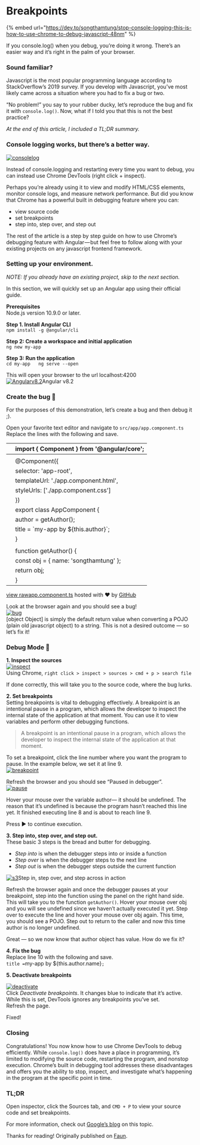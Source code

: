 # Breakpoints

{% embed url="https://dev.to/songthamtung/stop-console-logging-this-is-how-to-use-chrome-to-debug-javascript-48nm" %}



If you console.log\(\) when you debug, you’re doing it wrong. There’s an easier way and it’s right in the palm of your browser.

### Sound familiar?

Javascript is the most popular programming language according to StackOverflow’s 2019 survey. If you develop with Javascript, you’ve most likely came across a situation where you had to fix a bug or two.

“No problem!” you say to your rubber ducky, let’s reproduce the bug and fix it with `console.log()`. Now, what if I told you that this is not the best practice?

_At the end of this article, I included a TL;DR summary._

### Console logging works, but there’s a better way.

[![consolelog](https://res.cloudinary.com/practicaldev/image/fetch/s--fBr1bCEy--/c_limit%2Cf_auto%2Cfl_progressive%2Cq_auto%2Cw_880/https://miro.medium.com/max/1284/0%2Aj2xSdGh-CoSe0mck.jpg)](https://res.cloudinary.com/practicaldev/image/fetch/s--fBr1bCEy--/c_limit%2Cf_auto%2Cfl_progressive%2Cq_auto%2Cw_880/https://miro.medium.com/max/1284/0%2Aj2xSdGh-CoSe0mck.jpg)

Instead of console.logging and restarting every time you want to debug, you can instead use Chrome DevTools \(right click + inspect\).

Perhaps you’re already using it to view and modify HTML/CSS elements, monitor console logs, and measure network performance. But did you know that Chrome has a powerful built in debugging feature where you can:

* view source code
* set breakpoints
* step into, step over, and step out

The rest of the article is a step by step guide on how to use Chrome’s debugging feature with Angular — but feel free to follow along with your existing projects on any javascript frontend framework.

### Setting up your environment.

_NOTE: If you already have an existing project, skip to the next section._

In this section, we will quickly set up an Angular app using their official guide.

**Prerequisites**  
Node.js version 10.9.0 or later.

**Step 1. Install Angular CLI**  
`npm install -g @angular/cli`

**Step 2: Create a workspace and initial application**  
`ng new my-app`

**Step 3: Run the application**  
`cd my-app  
ng serve --open`

This will open your browser to the url localhost:4200  
[![Angularv8.2](https://res.cloudinary.com/practicaldev/image/fetch/s--U-qmosi_--/c_limit%2Cf_auto%2Cfl_progressive%2Cq_auto%2Cw_880/https://miro.medium.com/max/5112/1%2Ai4zrKrXodBww-bku1Y-1ig.png)](https://res.cloudinary.com/practicaldev/image/fetch/s--U-qmosi_--/c_limit%2Cf_auto%2Cfl_progressive%2Cq_auto%2Cw_880/https://miro.medium.com/max/5112/1%2Ai4zrKrXodBww-bku1Y-1ig.png)Angular v8.2

### Create the bug 🐛

For the purposes of this demonstration, let’s create a bug and then debug it ;\).

Open your favorite text editor and navigate to `src/app/app.component.ts`  
Replace the lines with the following and save.

|  | import { Component } from '@angular/core'; |
| :--- | :--- |
|  |  |
|  | @Component\({ |
|  |  selector: 'app-root', |
|  |  templateUrl: './app.component.html', |
|  |  styleUrls: \['./app.component.css'\] |
|  | }\) |
|  | export class AppComponent { |
|  |  author = getAuthor\(\); |
|  |  title = \`my-app by ${this.author}\`; |
|  | } |
|  |  |
|  | function getAuthor\(\) { |
|  |  const obj = { name: 'songthamtung' }; |
|  |  return obj; |
|  | } |

[view raw](https://gist.github.com/songthamtung/008ecd0897a2d82b93b4b52258d14ba2/raw/6566a0507cc159b5620e61854f553d00df414148/app.component.ts)[app.component.ts](https://gist.github.com/songthamtung/008ecd0897a2d82b93b4b52258d14ba2#file-app-component-ts) hosted with ❤ by [GitHub](https://github.com/)

Look at the browser again and you should see a bug!  
[![bug](https://res.cloudinary.com/practicaldev/image/fetch/s--dPi3O90l--/c_limit%2Cf_auto%2Cfl_progressive%2Cq_auto%2Cw_880/https://miro.medium.com/max/2320/1%2AIYuf_CG-_x_wSORoFhA8Vg.png)](https://res.cloudinary.com/practicaldev/image/fetch/s--dPi3O90l--/c_limit%2Cf_auto%2Cfl_progressive%2Cq_auto%2Cw_880/https://miro.medium.com/max/2320/1%2AIYuf_CG-_x_wSORoFhA8Vg.png)  
\[object Object\] is simply the default return value when converting a POJO \(plain old javascript object\) to a string. This is not a desired outcome — so let’s fix it!

### Debug Mode 🔴

**1. Inspect the sources**  
[![inspect](https://res.cloudinary.com/practicaldev/image/fetch/s--qME40Y9i--/c_limit%2Cf_auto%2Cfl_progressive%2Cq_66%2Cw_880/https://miro.medium.com/max/2400/0%2Aey2hTBkRuJzU1bb7.gif)](https://res.cloudinary.com/practicaldev/image/fetch/s--qME40Y9i--/c_limit%2Cf_auto%2Cfl_progressive%2Cq_66%2Cw_880/https://miro.medium.com/max/2400/0%2Aey2hTBkRuJzU1bb7.gif)  
Using Chrome, `right click > inspect > sources > cmd + p > search file`

If done correctly, this will take you to the source code, where the bug lurks.

**2. Set breakpoints**  
Setting breakpoints is vital to debugging effectively. A breakpoint is an intentional pause in a program, which allows the developer to inspect the internal state of the application at that moment. You can use it to view variables and perform other debugging functions.

> A breakpoint is an intentional pause in a program, which allows the developer to inspect the internal state of the application at that moment.

To set a breakpoint, click the line number where you want the program to pause. In the example below, we set it at line 9.  
[![breakpoint](https://res.cloudinary.com/practicaldev/image/fetch/s--tItms3xy--/c_limit%2Cf_auto%2Cfl_progressive%2Cq_auto%2Cw_880/https://miro.medium.com/max/5112/1%2AfKzayBe8_Zoo8KKNY_S_jg.png)](https://res.cloudinary.com/practicaldev/image/fetch/s--tItms3xy--/c_limit%2Cf_auto%2Cfl_progressive%2Cq_auto%2Cw_880/https://miro.medium.com/max/5112/1%2AfKzayBe8_Zoo8KKNY_S_jg.png)

Refresh the browser and you should see “Paused in debugger”.  
[![pause](https://res.cloudinary.com/practicaldev/image/fetch/s--UN6tsxLz--/c_limit%2Cf_auto%2Cfl_progressive%2Cq_66%2Cw_880/https://miro.medium.com/max/2400/0%2AFZYrQcapj0RaeirX.gif)](https://res.cloudinary.com/practicaldev/image/fetch/s--UN6tsxLz--/c_limit%2Cf_auto%2Cfl_progressive%2Cq_66%2Cw_880/https://miro.medium.com/max/2400/0%2AFZYrQcapj0RaeirX.gif)

Hover your mouse over the variable author— it should be undefined. The reason that it’s undefined is because the program hasn’t reached this line yet. It finished executing line 8 and is about to reach line 9.

Press ▶️ to continue execution.

**3. Step into, step over, and step out.**  
These basic 3 steps is the bread and butter for debugging.

* _Step into_ is when the debugger steps into or inside a function
* _Step over_ is when the debugger steps to the next line
* _Step out_ is when the debugger steps outside the current function

[![s3](https://res.cloudinary.com/practicaldev/image/fetch/s--hnPhK4EP--/c_limit%2Cf_auto%2Cfl_progressive%2Cq_66%2Cw_880/https://miro.medium.com/max/2400/1%2An-4jo-FOec2rlBB4tYcXfw.gif)](https://res.cloudinary.com/practicaldev/image/fetch/s--hnPhK4EP--/c_limit%2Cf_auto%2Cfl_progressive%2Cq_66%2Cw_880/https://miro.medium.com/max/2400/1%2An-4jo-FOec2rlBB4tYcXfw.gif)Step in, step over, and step across in action

Refresh the browser again and once the debugger pauses at your breakpoint, step into the function using the panel on the right hand side. This will take you to the function `getAuthor()`. Hover your mouse over obj and you will see undefined since we haven’t actually executed it yet. Step over to execute the line and hover your mouse over obj again. This time, you should see a POJO. Step out to return to the caller and now this time author is no longer undefined.

Great — so we now know that author object has value. How do we fix it?

**4. Fix the bug**  
Replace line 10 with the following and save.  
`title =`my-app by ${this.author.name}`;`

**5. Deactivate breakpoints**

[![deactivate](https://res.cloudinary.com/practicaldev/image/fetch/s--qd87OJAC--/c_limit%2Cf_auto%2Cfl_progressive%2Cq_66%2Cw_880/https://miro.medium.com/max/908/0%2A3IeQp6_SlrMg3fts.gif)](https://res.cloudinary.com/practicaldev/image/fetch/s--qd87OJAC--/c_limit%2Cf_auto%2Cfl_progressive%2Cq_66%2Cw_880/https://miro.medium.com/max/908/0%2A3IeQp6_SlrMg3fts.gif)  
Click _Deactivate breakpoints_. It changes blue to indicate that it’s active. While this is set, DevTools ignores any breakpoints you’ve set.  
Refresh the page.

Fixed!

### Closing

Congratulations! You now know how to use Chrome DevTools to debug efficiently. While `console.log()` does have a place in programming, it’s limited to modifying the source code, restarting the program, and nonstop execution. Chrome’s built in debugging tool addresses these disadvantages and offers you the ability to stop, inspect, and investigate what’s happening in the program at the specific point in time.

### TL;DR

Open inspector, click the Sources tab, and `CMD + P` to view your source code and set breakpoints.

For more information, check out [Google’s blog](https://developers.google.com/web/tools/chrome-devtools/javascript/) on this topic.

Thanks for reading! Originally published on [Faun](https://medium.com/faun/how-to-use-chrome-to-debug-javascript-ad3c6900e8d5).

